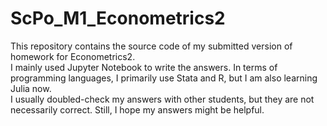 # ScPo_M1_Econometrics2
This repository contains the source code of my submitted version of homework for Econometrics2.  
I mainly used Jupyter Notebook to write the answers. In terms of programming languages, I primarily use Stata and R, but I am also learning Julia now.  
I usually doubled-check my answers with other students, but they are not necessarily correct. Still, I hope my answers might be helpful.  
